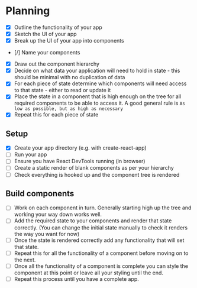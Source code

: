 # Planning

- [x] Outline the functionality of your app
- [x] Sketch the UI of your app
- [x] Break up the UI of your app into components
- [/] Name your components
- [x] Draw out the component hierarchy
- [x] Decide on what data your application will need to hold in state - this should be minimal with no duplication of data
- [x] For each piece of state determine which components will need access to that state - either to read or update it
- [x] Place the state in a component that is high enough on the tree for all required components to be able to access it. A good general rule is `As low as possible, but as high as necessary`
- [x] Repeat this for each piece of state

## Setup

- [x] Create your app directory (e.g. with create-react-app)
- [ ] Run your app
- [ ] Ensure you have React DevTools running (in browser)
- [ ] Create a static render of blank components as per your hierarchy
- [ ] Check everything is hooked up and the component tree is rendered

## Build components

- [ ] Work on each component in turn. Generally starting high up the tree and working your way down works well.
- [ ] Add the required state to your components and render that state correctly. (You can change the initial state manually to check it renders the way you want for now)
- [ ] Once the state is rendered correctly add any functionality that will set that state.
- [ ] Repeat this for all the functionality of a component before moving on to the next.
- [ ] Once all the functionality of a component is complete you can style the component at this point or leave all your styling until the end.
- [ ] Repeat this process until you have a complete app.
